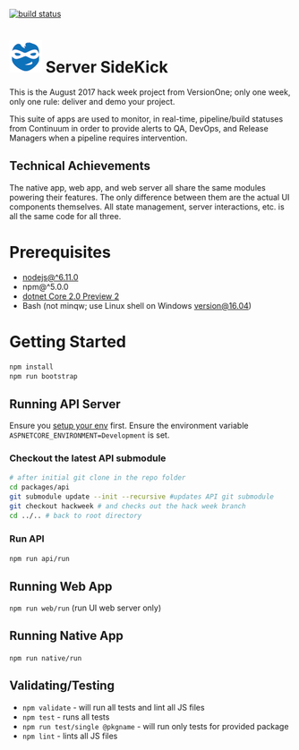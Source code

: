 [![build status](https://travis-ci.org/andrew-codes/server-sidekick.svg?branch=master)](https://travis-ci.org/andrew-codes/server-sidekick)

# ![Server SideKick](./server-sidekick-logo.png) Server SideKick

This is the August 2017 hack week project from VersionOne; only one week, only one rule: deliver and demo your project.

This suite of apps are used to monitor, in real-time, pipeline/build statuses from Continuum in order to provide alerts to QA, DevOps, and Release Managers when a pipeline requires intervention.
 
 ## Technical Achievements
The native app, web app, and web server all share the same modules powering their features. The only difference between them are the actual UI components themselves. All state management, server interactions, etc. is all the same code for all three.

# Prerequisites

- [nodejs@^6.11.0](https://nodejs.org/en/download/)
- npm@^5.0.0
- [dotnet Core 2.0 Preview 2](https://www.microsoft.com/net/core/preview)
- Bash (not minqw; use Linux shell on Windows version@16.04)

# Getting Started

```bash
npm install
npm run bootstrap
```

## Running API Server
Ensure you [setup your env](packages/api/README.md) first. Ensure the environment variable `ASPNETCORE_ENVIRONMENT=Development` is set.

### Checkout the latest API submodule
```bash
# after initial git clone in the repo folder
cd packages/api
git submodule update --init --recursive #updates API git submodule
git checkout hackweek # and checks out the hack week branch
cd ../.. # back to root directory
```

### Run API
`npm run api/run`

## Running Web App
`npm run web/run` (run UI web server only)

## Running Native App
`npm run native/run`

## Validating/Testing

- `npm validate` - will run all tests and lint all JS files
- `npm test` - runs all tests
- `npm run test/single @pkgname` - will run only tests for provided package
- `npm lint` - lints all JS files


